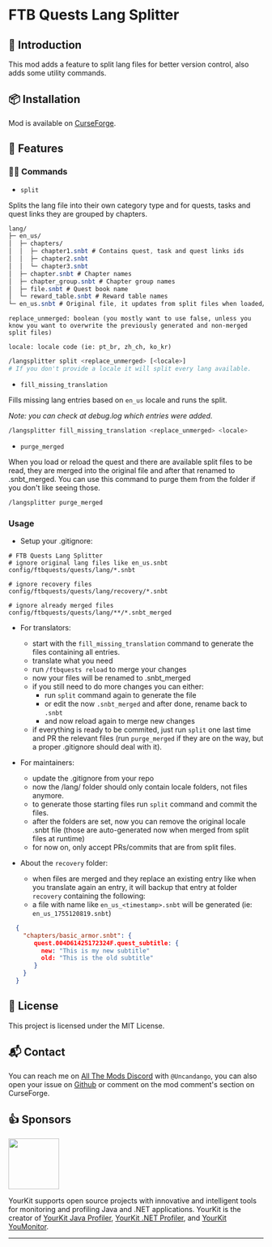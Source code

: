 # FTB Quests Lang Splitter

## 📰 Introduction

This mod adds a feature to split lang files for better version control, also adds some utility commands.

## 📦 Installation

Mod is available on [CurseForge](https://www.curseforge.com/minecraft/mc-mods/ftbquestslangsplitter).

## 🔧 Features

### 👨‍💻 Commands

- `split`

Splits the lang file into their own category type and for quests, tasks and quest links they are grouped by chapters.
```css
lang/
├─ en_us/
│  ├─ chapters/
│  │  ├─ chapter1.snbt # Contains quest, task and quest links ids
│  │  ├─ chapter2.snbt
│  │  └─ chapter3.snbt
│  ├─ chapter.snbt # Chapter names
│  ├─ chapter_group.snbt # Chapter group names
│  ├─ file.snbt # Quest book name
│  └─ reward_table.snbt # Reward table names
└─ en_us.snbt # Original file, it updates from split files when loaded/reloaded
```
`replace_unmerged: boolean (you mostly want to use false, unless you know you want to overwrite the previously generated and non-merged split files)`

`locale: locale code (ie: pt_br, zh_ch, ko_kr)`

```bash
/langsplitter split <replace_unmerged> [<locale>]
# If you don't provide a locale it will split every lang available.
```
- `fill_missing_translation`

Fills missing lang entries based on `en_us` locale and runs the split.

*Note: you can check at debug.log which entries were added.*

```bash
/langsplitter fill_missing_translation <replace_unmerged> <locale>
```

- `purge_merged`

When you load or reload the quest and there are available split files to be read, they are merged into the original file and after that renamed to .snbt_merged. You can use this command to purge them from the folder if you don't like seeing those.

```bash
/langsplitter purge_merged
```

### Usage

- Setup your .gitignore:
```gitignore
# FTB Quests Lang Splitter
# ignore original lang files like en_us.snbt
config/ftbquests/quests/lang/*.snbt

# ignore recovery files
config/ftbquests/quests/lang/recovery/*.snbt

# ignore already merged files
config/ftbquests/quests/lang/**/*.snbt_merged
```
- For translators:
  - start with the `fill_missing_translation` command to generate the files containing all entries.
  - translate what you need
  - run `/ftbquests reload` to merge your changes
  - now your files will be renamed to .snbt_merged
  - if you still need to do more changes you can either:
    - run `split` command again to generate the file
    - or edit the now `.snbt_merged` and after done, rename back to `.snbt`
    - and now reload again to merge new changes
  - if everything is ready to be commited, just run `split` one last time and PR the relevant files (run `purge_merged` if they are on the way, but a proper .gitignore should deal with it).

- For maintainers:
  - update the .gitignore from your repo
  - now the /lang/ folder should only contain locale folders, not files anymore.
  - to generate those starting files run `split` command and commit the files.
  - after the folders are set, now you can remove the original locale .snbt file (those are auto-generated now when merged from split files at runtime)
  - for now on, only accept PRs/commits that are from split files.

- About the `recovery` folder:
  - when files are merged and they replace an existing entry like when you translate again an entry, it will backup that entry at folder `recovery` containing the following:
  - a file with name like `en_us_<timestamp>.snbt` will be generated (ie: `en_us_1755120819.snbt`)
```json
  {
    "chapters/basic_armor.snbt": {
       quest.004D61425172324F.quest_subtitle: {
         new: "This is my new subtitle"
         old: "This is the old subtitle"
       }
    }
  }
```
  

## 📝 License

This project is licensed under the MIT License.

## 📬 Contact

You can reach me on [All The Mods Discord](https://discord.gg/allthemods) with `@Uncandango`, you can also open your issue on [Github](https://github.com/pietro-lopes/FTB-Quests-Lang-Splitter/issues) or comment on the mod comment's section on CurseForge.

## 👍 Sponsors

<div><a href="https://www.yourkit.com/" rel="nofollow"><img src="https://www.yourkit.com/images/yklogo.png" width="100"></a></div>

YourKit supports open source projects with innovative and intelligent tools for monitoring and profiling Java and .NET applications. YourKit is the creator of [YourKit Java Profiler](https://www.yourkit.com/java/profiler/), [YourKit .NET Profiler](https://www.yourkit.com/dotnet-profiler/), and [YourKit YouMonitor](https://www.yourkit.com/youmonitor/).

***
